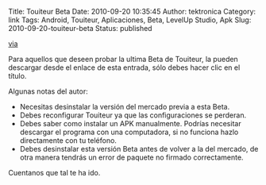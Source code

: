 Title: Touiteur Beta
Date: 2010-09-20 10:35:45
Author: tektronica
Category: link
Tags: Android, Touiteur, Aplicaciones, Beta, LevelUp Studio, Apk
Slug: 2010-09-20-touiteur-beta
Status: published

[via](http://levelupstudio.com/beta)

</p>

Para aquellos que deseen probar la ultima Beta de Touiteur, la pueden
descargar desde el enlace de esta entrada, sólo debes hacer clic en el
título.



</p>

Algunas notas del autor:



</p>

-   Necesitas desinstalar la versión del mercado previa a esta Beta.
-   Debes reconfigurar Touiteur ya que las configuraciones se perderan.
-   Debes saber como instalar un APK manualmente. Podrías necesitar
    descargar el programa con una computadora, si no funciona hazlo
    directamente con tu teléfono.
-   Debes desinstalar esta versión Beta antes de volver a la del
    mercado, de otra manera tendrás un error de paquete no firmado
    correctamente.

Cuentanos que tal te ha ido.

</p>

